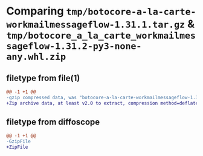 # Comparing `tmp/botocore-a-la-carte-workmailmessageflow-1.31.1.tar.gz` & `tmp/botocore_a_la_carte_workmailmessageflow-1.31.2-py3-none-any.whl.zip`

## filetype from file(1)

```diff
@@ -1 +1 @@
-gzip compressed data, was "botocore-a-la-carte-workmailmessageflow-1.31.1.tar", last modified: Sat Jul  8 01:42:48 2023, max compression
+Zip archive data, at least v2.0 to extract, compression method=deflate
```

## filetype from diffoscope

```diff
@@ -1 +1 @@
-GzipFile
+ZipFile
```


